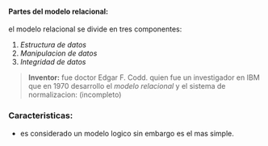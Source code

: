 #### Partes del modelo relacional:
el modelo relacional se divide en tres componentes:

1. _Estructura de datos_
2. _Manipulacion de datos_
3. _Integridad de datos_

> **Inventor:** fue doctor Edgar F. Codd. quien fue un investigador en IBM que en 1970 desarrollo el _modelo relacional_ y el sistema de normalizacion: (incompleto)
 
### Caracteristicas:
- es considerado un modelo logico sin embargo es el mas simple.



